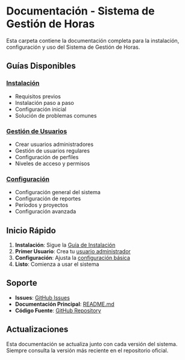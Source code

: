 # Documentación - Sistema de Gestión de Horas

Esta carpeta contiene la documentación completa para la instalación, configuración y uso del Sistema de Gestión de Horas.

## Guías Disponibles

### [Instalación](INSTALACION.md)
- Requisitos previos
- Instalación paso a paso
- Configuración inicial
- Solución de problemas comunes

### [Gestión de Usuarios](USUARIOS.md)
- Crear usuarios administradores
- Gestión de usuarios regulares
- Configuración de perfiles
- Niveles de acceso y permisos

### [Configuración](CONFIGURACION.md)
- Configuración general del sistema
- Configuración de reportes
- Períodos y proyectos
- Configuración avanzada

## Inicio Rápido

1. **Instalación**: Sigue la [Guía de Instalación](INSTALACION.md)
2. **Primer Usuario**: Crea tu [usuario administrador](USUARIOS.md#crear-usuario-administrador)
3. **Configuración**: Ajusta la [configuración básica](CONFIGURACION.md#configuración-general)
4. **Listo**: Comienza a usar el sistema

## Soporte

- **Issues**: [GitHub Issues](https://github.com/efigueroah/sis-horas-django/issues)
- **Documentación Principal**: [README.md](../README.md)
- **Código Fuente**: [GitHub Repository](https://github.com/efigueroah/sis-horas-django)

## Actualizaciones

Esta documentación se actualiza junto con cada versión del sistema. Siempre consulta la versión más reciente en el repositorio oficial.
